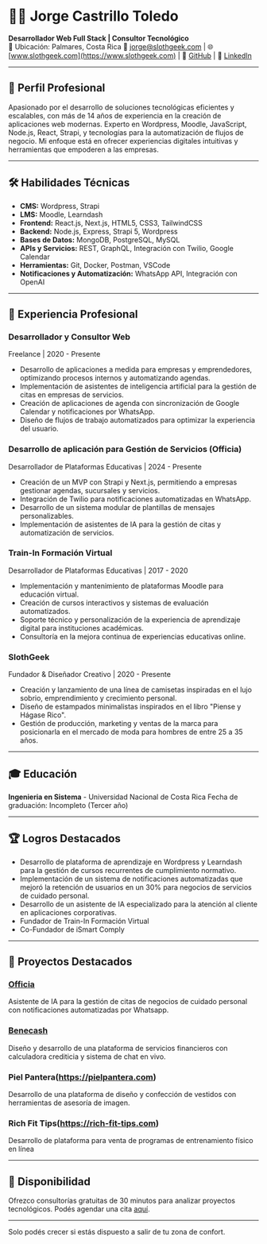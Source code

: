 # 🧑‍💻 Jorge Castrillo Toledo

**Desarrollador Web Full Stack | Consultor Tecnológico**  
📍 Ubicación: Palmares, Costa Rica
📧 [jorge@slothgeek.com](mailto:jorge@slothgeek.com) | 🌐 [www.slothgeek.com](https://www.slothgeek.com) | 🐙 [GitHub](https://github.com/slothgeek) | 🔗 [LinkedIn](https://www.linkedin.com/in/jorgecastrillotoledo/)  

---

## 🚀 **Perfil Profesional**  

Apasionado por el desarrollo de soluciones tecnológicas eficientes y escalables, con más de 14 años de experiencia en la creación de aplicaciones web modernas. Experto en Wordpress, Moodle, JavaScript, Node.js, React, Strapi, y tecnologías para la automatización de flujos de negocio. Mi enfoque está en ofrecer experiencias digitales intuitivas y herramientas que empoderen a las empresas.  

---

## 🛠 **Habilidades Técnicas**  

- **CMS:** Wordpress, Strapi
- **LMS:** Moodle, Learndash
- **Frontend:** React.js, Next.js, HTML5, CSS3, TailwindCSS  
- **Backend:** Node.js, Express, Strapi 5, Wordpress  
- **Bases de Datos:** MongoDB, PostgreSQL, MySQL
- **APIs y Servicios:** REST, GraphQL, Integración con Twilio, Google Calendar  
- **Herramientas:** Git, Docker, Postman, VSCode  
- **Notificaciones y Automatización:** WhatsApp API, Integración con OpenAI  

---

## 💼 **Experiencia Profesional**  

### **Desarrollador y Consultor Web**  
Freelance | 2020 - Presente  
- Desarrollo de aplicaciones a medida para empresas y emprendedores, optimizando procesos internos y automatizando agendas.  
- Implementación de asistentes de inteligencia artificial para la gestión de citas en empresas de servicios.  
- Creación de aplicaciones de agenda con sincronización de Google Calendar y notificaciones por WhatsApp.  
- Diseño de flujos de trabajo automatizados para optimizar la experiencia del usuario.  

### **Desarrollo de aplicación para Gestión de Servicios (Officia)**  
Desarrollador de Plataformas Educativas | 2024 - Presente
- Creación de un MVP con Strapi y Next.js, permitiendo a empresas gestionar agendas, sucursales y servicios.  
- Integración de Twilio para notificaciones automatizadas en WhatsApp.  
- Desarrollo de un sistema modular de plantillas de mensajes personalizables.  
- Implementación de asistentes de IA para la gestión de citas y automatización de servicios.

### **Train-In Formación Virtual**  
Desarrollador de Plataformas Educativas | 2017 - 2020  
- Implementación y mantenimiento de plataformas Moodle para educación virtual.  
- Creación de cursos interactivos y sistemas de evaluación automatizados.  
- Soporte técnico y personalización de la experiencia de aprendizaje digital para instituciones académicas.  
- Consultoría en la mejora continua de experiencias educativas online.  

### **SlothGeek**  
Fundador & Diseñador Creativo | 2020 - Presente  
- Creación y lanzamiento de una línea de camisetas inspiradas en el lujo sobrio, emprendimiento y crecimiento personal.  
- Diseño de estampados minimalistas inspirados en el libro "Piense y Hágase Rico".  
- Gestión de producción, marketing y ventas de la marca para posicionarla en el mercado de moda para hombres de entre 25 a 35 años. 

---

## 🎓 **Educación**  

**Ingenieria en Sistema** - Universidad Nacional de Costa Rica 
Fecha de graduación: Incompleto (Tercer año) 

---

## 🏆 **Logros Destacados**  

- Desarrollo de plataforma de aprendizaje en Wordpress y Learndash para la gestión de cursos recurrentes de cumplimiento normativo.
- Implementación de un sistema de notificaciones automatizadas que mejoró la retención de usuarios en un 30% para negocios de servicios de cuidado personal.  
- Desarrollo de un asistente de IA especializado para la atención al cliente en aplicaciones corporativas.  
- Fundador de Train-In Formación Virtual
- Co-Fundador de iSmart Comply

---

## 📢 **Proyectos Destacados**  

### [**Officia**](https://officia.app)  
Asistente de IA para la gestión de citas de negocios de cuidado personal con notificaciones automatizadas por Whatsapp.

### [**Benecash**](https://benecashcr.com)  
Diseño y desarrollo de una plataforma de servicios financieros con calculadora crediticia y sistema de chat en vivo.

### **Piel Pantera**(https://pielpantera.com)
Desarrollo de una plataforma de diseño y confección de vestidos con herramientas de asesoría de imagen.  

### **Rich Fit Tips**(https://rich-fit-tips.com)
Desarrollo de plataforma para venta de programas de entrenamiento físico en línea

---

## 📅 **Disponibilidad**  

Ofrezco consultorías gratuitas de 30 minutos para analizar proyectos tecnológicos. Podés agendar una cita [aquí](https://www.officia.app/slothgeek).  

---

Solo podés crecer si estás dispuesto a salir de tu zona de confort.
